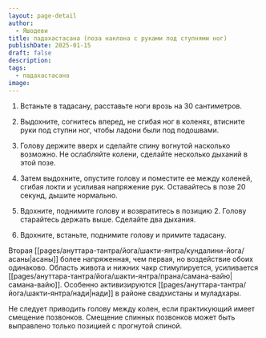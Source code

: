 ```yaml
---
layout: page-detail
author:
  - Яшодеви
title: падахастасана (поза наклона с руками под ступнями ног)
publishDate: 2025-01-15
draft: false
description: 
tags:
  - падахастасана
image:
---
```

1. Встаньте в тадасану, расставьте ноги врозь на 30 сантиметров. 

2. Выдохните, согнитесь вперед, не сгибая ног в коленях, втисните руки под ступни ног, чтобы ладони были под подошвами. 

3. Голову держите вверх и сделайте спину вогнутой насколько возможно. Не ослабляйте колени, сделайте несколько дыханий в этой позе. 

4. Затем выдохните, опустите голову и поместите ее между коленей, сгибая локти и усиливая напряжение рук. Оставайтесь в позе 20 секунд, дышите нормально. 

5. Вдохните, поднимите голову и возвратитесь в позицию 2. Голову старайтесь держать выше. Сделайте два дыхания. 

6. Вдохните, встаньте, поднимите голову и примите тадасану. 

Вторая [[pages/ануттара-тантра/йога/шакти-янтра/кундалини-йога/асаны|асаны]] более напряженная, чем первая, но воздействие обоих одинаково. Область живота и нижних чакр стимулируется, усиливается [[pages/ануттара-тантра/йога/шакти-янтра/прана/самана-вайю|самана-вайю]]. Особенно активизируются [[pages/ануттара-тантра/йога/шакти-янтра/нади|нади]] в районе свадхистаны и муладхары. 

Не следует приводить голову между колен, если практикующий имеет смещение позвонков. Смещение спинных позвонков может быть выправлено только позицией с прогнутой спиной.